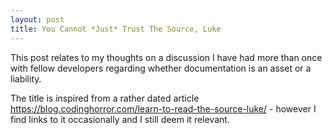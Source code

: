 ```yaml
---
layout: post
title: You Cannot *Just* Trust The Source, Luke
---
```


This post relates to my thoughts on a discussion I have had more than once with fellow developers regarding whether documentation is an asset or a liability.

The title is inspired from a rather dated article https://blog.codinghorror.com/learn-to-read-the-source-luke/ - however
I find links to it occasionally and I still deem it relevant.
